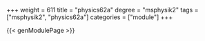 +++
weight = 611
title = "physics62a"
degree = "msphysik2"
tags = ["msphysik2", "physics62a"]
categories = ["module"]
+++

{{< genModulePage >}}
